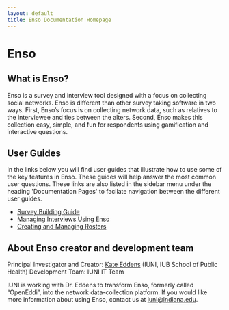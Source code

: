 ```yaml
---
layout: default
title: Enso Documentation Homepage
---
```


<!-- [Managing Interviews Using Enso](_pages/ManagingInterviews) -->

# Enso

## What is Enso?

Enso is a survey and interview tool designed with a focus on collecting social networks. Enso is different than other survey taking software in two ways. First, Enso’s focus is on collecting network data, such as relatives to the interviewee and ties between the alters. Second, Enso makes this collection easy, simple, and fun for respondents using gamification and interactive questions.

## User Guides

In the links below you will find user guides that illustrate how to use some of the key features in Enso. These guides will help answer the most common user questions. These links are also listed in the sidebar menu under the heading 'Documentation Pages' to facilate navigation between the different user guides.
- [Survey Building Guide](_pages/SurveyBuildingGuide)
- [Managing Interviews Using Enso](_pages/ManagingInterviews)
- [Creating and Managing Rosters](_pages/CreatingManagingRosters)

## About Enso creator and development team
Principal Investigator and Creator: [Kate Eddens](https://publichealth.indiana.edu/research/faculty-directory/profile.html?user=keddens) (IUNI, IUB School of Public Health)
Development Team: IUNI IT Team 

IUNI is working with Dr. Eddens to transform Enso, formerly called “OpenEddi”, into the network data-collection platform. If you would like more information about using Enso, contact us at iuni@indiana.edu.